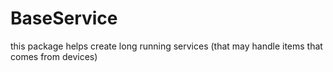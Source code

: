 # BaseService
this package helps create long running services (that may handle items that comes from devices) 
